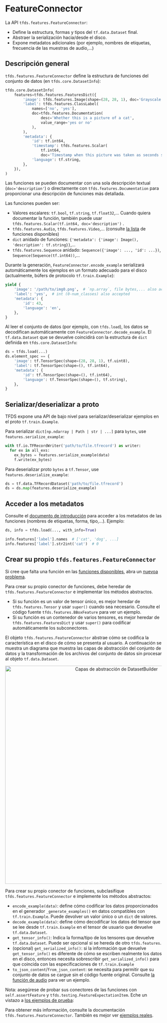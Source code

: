 # FeatureConnector

La API `tfds.features.FeatureConnector`:

- Define la estructura, formas y tipos del `tf.data.Dataset` final.
- Abstraer la serialización hacia/desde el disco.
- Expone metadatos adicionales (por ejemplo, nombres de etiquetas, frecuencia de las muestras de audio,...)

## Descripción general

`tfds.features.FeatureConnector` define la estructura de funciones del conjunto de datos (en `tfds.core.DatasetInfo`):

```python
tfds.core.DatasetInfo(
    features=tfds.features.FeaturesDict({
        'image': tfds.features.Image(shape=(28, 28, 1), doc='Grayscale image'),
        'label': tfds.features.ClassLabel(
            names=['no', 'yes'],
            doc=tfds.features.Documentation(
                desc='Whether this is a picture of a cat',
                value_range='yes or no'
            ),
        ),
        'metadata': {
            'id': tf.int64,
            'timestamp': tfds.features.Scalar(
                tf.int64,
                doc='Timestamp when this picture was taken as seconds since epoch'),
            'language': tf.string,
        },
    }),
)
```

Las funciones se pueden documentar con una sola descripción textual (`doc='description'`) o directamente con `tfds.features.Documentation` para proporcionar una descripción de funciones más detallada.

Las funciones pueden ser:

- Valores escalares: `tf.bool`, `tf.string`, `tf.float32`,... Cuando quiera documentar la función, también puede usar `tfds.features.Scalar(tf.int64, doc='description')` .
- `tfds.features.Audio`, `tfds.features.Video`,... (consulte [la lista](https://www.tensorflow.org/datasets/api_docs/python/tfds/features?version=nightly) de funciones disponibles)
- `dict` anidado de funciones: `{'metadata': {'image': Image(), 'description': tf.string}}`,...
- `tfds.features.Sequence` anidado: `Sequence({'image': ..., 'id': ...})`, `Sequence(Sequence(tf.int64))`,...

Durante la generación, `FeatureConnector.encode_example` serializará automáticamente los ejemplos en un formato adecuado para el disco (actualmente, búfers de protocolo `tf.train.Example`):

```python
yield {
    'image': '/path/to/img0.png',  # `np.array`, file bytes,... also accepted
    'label': 'yes',  # int (0-num_classes) also accepted
    'metadata': {
        'id': 43,
        'language': 'en',
    },
}
```

Al leer el conjunto de datos (por ejemplo, con `tfds.load`), los datos se decodifican automáticamente con `FeatureConnector.decode_example`. El `tf.data.Dataset` que se devuelve coincidirá con la estructura de `dict` definida en `tfds.core.DatasetInfo`:

```python
ds = tfds.load(...)
ds.element_spec == {
    'image': tf.TensorSpec(shape=(28, 28, 1), tf.uint8),
    'label': tf.TensorSpec(shape=(), tf.int64),
    'metadata': {
        'id': tf.TensorSpec(shape=(), tf.int64),
        'language': tf.TensorSpec(shape=(), tf.string),
    },
}
```

## Serializar/deserializar a proto

TFDS expone una API de bajo nivel para serializar/deserializar ejemplos en el proto `tf.train.Example`.

Para serializar `dict[np.ndarray | Path | str | ...]` para `bytes`, use `features.serialize_example`:

```python
with tf.io.TFRecordWriter('path/to/file.tfrecord') as writer:
  for ex in all_exs:
    ex_bytes = features.serialize_example(data)
    f.write(ex_bytes)
```

Para deserializar proto `bytes` a `tf.Tensor`, use `features.deserialize_example`:

```python
ds = tf.data.TFRecordDataset('path/to/file.tfrecord')
ds = ds.map(features.deserialize_example)
```

## Acceder a los metadatos

Consulte el [documento de introducción](https://www.tensorflow.org/datasets/overview#access_the_dataset_metadata) para acceder a los metadatos de las funciones (nombres de etiquetas, forma, tipo,...). Ejemplo:

```python
ds, info = tfds.load(..., with_info=True)

info.features['label'].names  # ['cat', 'dog', ...]
info.features['label'].str2int('cat')  # 0
```

## Crear su propio `tfds.features.FeatureConnector`

Si cree que falta una función en las [funciones disponibles](https://www.tensorflow.org/datasets/api_docs/python/tfds/features#classes), abra un [nuevoa problema](https://github.com/tensorflow/datasets/issues).

Para crear su propio conector de funciones, debe heredar de `tfds.features.FeatureConnector` e implementar los métodos abstractos.

- Si su función es un valor de tensor único, es mejor heredar de `tfds.features.Tensor` y usar `super()` cuando sea necesario. Consulte el código fuente `tfds.features.BBoxFeature` para ver un ejemplo.
- Si su función es un contenedor de varios tensores, es mejor heredar de `tfds.features.FeaturesDict` y usar `super()` para codificar automáticamente los subconectores.

El objeto `tfds.features.FeatureConnector` abstrae cómo se codifica la característica en el disco de cómo se presenta al usuario. A continuación se muestra un diagrama que muestra las capas de abstracción del conjunto de datos y la transformación de los archivos del conjunto de datos sin procesar al objeto `tf.data.Dataset`.

<p align="center">   <img src="dataset_layers.png" width="700" alt="Capas de abstracción de DatasetBuilder"></p>

Para crear su propio conector de funciones, subclasifíque `tfds.features.FeatureConnector` e implemente los métodos abstractos:

- `encode_example(data)`: define cómo codificar los datos proporcionados en el generador `_generate_examples()` en datos compatibles con `tf.train.Example`. Puede devolver un valor único o un `dict` de valores.
- `decode_example(data)`: define cómo decodificar los datos del tensor que se lee desde `tf.train.Example` en el tensor de usuario que devuelve `tf.data.Dataset`.
- `get_tensor_info()`: Indica la forma/tipo de los tensores que devuelve `tf.data.Dataset`. Puede ser opcional si se hereda de otro `tfds.features`.
- (opcional) `get_serialized_info()`: si la información que devuelve `get_tensor_info()` es diferente de cómo se escriben realmente los datos en el disco, entonces necesita sobrescribir `get_serialized_info()` para que coincida con las especificaciones de `tf.train.Example`
- `to_json_content`/`from_json_content`: se necesita para permitir que su conjunto de datos se cargue sin el código fuente original. Consulte [la función de audio](https://github.com/tensorflow/datasets/blob/65a76cb53c8ff7f327a3749175bc4f8c12ff465e/tensorflow_datasets/core/features/audio_feature.py#L121) para ver un ejemplo.

Nota: asegúrese de probar sus conectores de las funciones con `self.assertFeature` y `tfds.testing.FeatureExpectationItem`. Eche un vistazo a [los ejemplos de prueba](https://github.com/tensorflow/datasets/tree/master/tensorflow_datasets/core/features/image_feature_test.py):

Para obtener más información, consulte la documentación `tfds.features.FeatureConnector`. También es mejor ver [ejemplos reales](https://github.com/tensorflow/datasets/tree/master/tensorflow_datasets/core/features).
